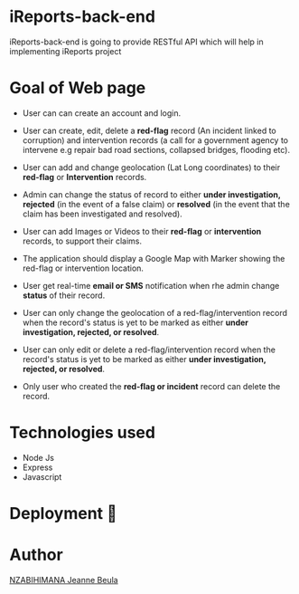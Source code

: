 # iReports-back-end

iReports-back-end is going to provide RESTful API which will help in implementing iReports project

# Goal of Web page
- User can can create an account and login.
- User can create, edit, delete a **red-flag** record (An incident linked to corruption) and intervention records (a call for a government agency to intervene e.g repair bad road sections, collapsed bridges, flooding etc). 
- User can add and change geolocation (Lat Long coordinates) to their **red-flag** or **Intervention** records.
- Admin can change the status of record to either **under investigation, rejected** (in the event of a false claim) or **resolved** (in the event that the claim has been investigated and resolved).
- User can add Images or Videos to their **red-flag** or **intervention** records, to support their claims.
- The application should display a Google Map with Marker showing the red-flag or intervention location.
- User get real-time **email or SMS** notification when rhe admin change **status** of their record.

- User can only change the geolocation of a red-flag/intervention record when the record's status is yet to be marked as either **under investigation, rejected, or resolved**.
- User can only edit or delete a red-flag/intervention record when the record's status is yet to be marked as either **under investigation, rejected, or resolved**.
- Only user who created the **red-flag or incident** record can delete the record.



# **Technologies used**
- Node Js
- Express
- Javascript
# **Deployment 🚀**
<!-- will be shared very soon -->

# **Author**

[NZABIHIMANA Jeanne Beula](https://github.com/JeanneBeula)